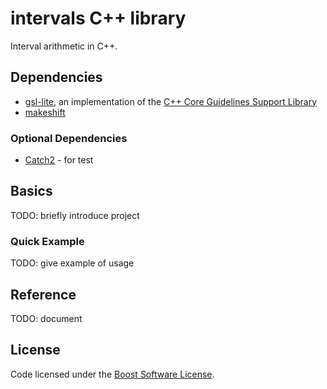 # intervals C++ library

Interval arithmetic in C++.


## Dependencies

* [gsl-lite](https://github.com/gsl-lite/gsl-lite), an implementation of the [C++ Core Guidelines Support Library](https://isocpp.github.io/CppCoreGuidelines/CppCoreGuidelines#S-gsl)
* [makeshift](https://github.com/mbeutel/makeshift)


### Optional Dependencies

* [Catch2](https://github.com/catchorg/Catch2) - for test


## Basics

TODO: briefly introduce project


### Quick Example

TODO: give example of usage


## Reference

TODO: document


## License

Code licensed under the [Boost Software License](LICENSE.txt).
